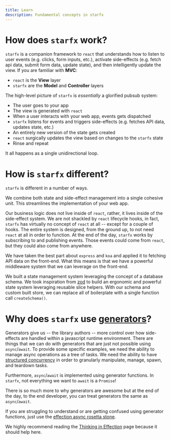 ```yaml
---
title: Learn
description: Fundamental concepts in starfx
---
```


# How does `starfx` work?

`starfx` is a companion framework to `react` that understands how to listen to
user events (e.g. clicks, form inputs, etc.), activate side-effects (e.g. fetch
api data, submit form data, update state), and then intelligently update the
view. If you are familiar with **MVC**:

- `react` is the **View** layer
- `starfx` are the **Model** and **Controller** layers

The high-level picture of `starfx` is _essentially_ a glorified pubsub system:

- The user goes to your app
- The view is generated with `react`
- When a user interacts with your web app, events gets dispatched
- `starfx` listens for events and triggers side-effects (e.g. fetches API data,
  updates state, etc.)
- An entirely new version of the state gets created
- `react` surgically updates the view based on changes to the `starfx` state
- Rinse and repeat

It all happens as a single unidirectional loop.

# How is `starfx` different?

`starfx` is different in a number of ways.

We combine both state and side-effect management into a single cohesive unit.
This streamlines the implementation of your web app.

Our business logic does not live inside of `react`, rather, it lives inside of
the side-effect system. We are not shackled by `react` lifecycle hooks, in fact,
`starfx` has virtually no concept of `react` at all -- except for a couple of
hooks. The entire system is designed, from the ground up, to not need `react` at
all in order to function. At the end of the day, `starfx` works by subscribing
to and publishing events. Those events could come from `react`, but they could
also come from anywhere.

We have taken the best part about `express` and `koa` and applied it to fetching
API data on the front-end. What this means is that we have a powerful middleware
system that we can leverage on the front-end.

We built a state management system leveraging the concept of a database schema.
We took inspiration from [zod](https://zod.dev) to build an ergonomic and
powerful state system leveraging reusable slice helpers. With our schema and
custom built store, we can replace all of boilerplate with a single function
call `createSchema()`.

# Why does `starfx` use [generators](https://developer.mozilla.org/en-US/docs/Web/JavaScript/Reference/Global_Objects/Generator)?

Generators give us -- the library authors -- more control over how side-effects
are handled within a javascript runtime environment. There are things that we
can do with generators that are just not possible using `async`/`await`. To
provide some specific examples, we need the ability to manage async operations
as a tree of tasks. We need the ability to have
[structured concurrency](https://en.wikipedia.org/wiki/Structured_concurrency)
in order to granularly manipulate, manage, spawn, and teardown tasks.

Furthermore, `async`/`await` is implemented using generator functions. In
`starfx`, not everything we want to `await` is a `Promise`!

There is so much more to why generators are awesome but at the end of the day,
to the end developer, you can treat generators the same as `async`/`await`.

If you are struggling to understand or are getting confused using generator
functions, just use the
[effection async rosetta stone](https://frontside.com/effection/docs/async-rosetta-stone).

We highly recommend reading the
[Thinking in Effection](https://frontside.com/effection/docs/thinking-in-effection)
page because it should help here.
